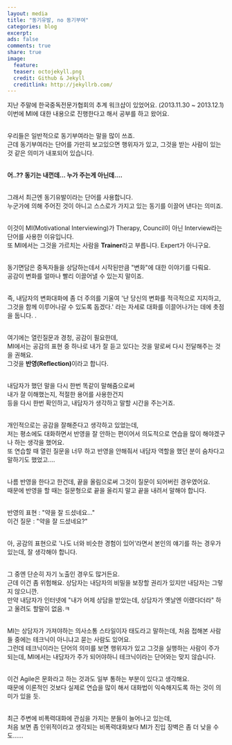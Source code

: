 ```yaml
---
layout: media
title: "동기유발, no 동기부여"
categories: blog
excerpt:
ads: false
comments: true
share: true
image:
  feature: 
  teaser: octojekyll.png
  credit: Github & Jekyll
  creditlink: http://jekyllrb.com/
---
```


지난 주말에 한국중독전문가협회의 추계 워크샵이 있었어요. (2013.11.30 ~ 2013.12.1) <br>
이번에 MI에 대한 내용으로 진행한다고 해서 공부를 하고 왔어요.<br><br>

우리들은 일반적으로 동기부여라는 말을 많이 쓰죠.<br>
근데 동기부여라는 단어를 가만히 보고있으면 행위자가 있고, 그것을 받는 사람이 있는 것 같은 의미가 내포되어 있습니다.<br><br>

<b>어..?? 동기는 내껀데... 누가 주는게 아닌데....</b> <br><br>

그래서 최근엔 동기유발이라는 단어를 사용합니다. <br>
누군가에 의해 주어진 것이 아니고 스스로가 가지고 있는 동기를 이끌어 낸다는 의미죠.<br><br>

이것이 MI(Motivational Interviewing)가 Therapy, Council이 아닌 Interview라는 단어를 사용한 이유입니다. <br>
또 MI에서는 그것을 가르치는 사람을 <b>Trainer</b>라고 부릅니다. Expert가 아니구요.  <br><br>

동기면담은 중독자들을 상담하는데서 시작된만큼 "변화"에 대한 이야기를 다뤄요.<br>
공감이 변화를 얼마나 빨리 이끌어낼 수 있는지 말이죠.<br><br>

즉, 내담자의 변화대화에 좀 더 주의를 기울여 '난 당신의 변화를 적극적으로 지지하고, 그것을 함께 이루어나갈 수 있도록 돕겠다.' 라는 자세로 대화를 이끌어나가는 데에 촛점을 둡니다. . <br><br>

 

여기에는 열린질문과 경청, 공감이 필요한데, <br>
MI에서는 공감의 표현 중 하나로 내가 잘 듣고 있다는 것을 말로써 다시 전달해주는 것을 권해요. <br>
그것을 <b>반영(Reflection)</b>이라고 합니다.<br><br>

내담자가 했던 말을 다시 한번 똑같이 말해줌으로써 <br>
내가 잘 이해했는지, 적절한 용어를 사용한건지<br>
등을 다시 한번 확인하고, 내담자가 생각하고 말할 시간을 주는거죠.<br><br>

 

개인적으로는 공감을 잘해준다고 생각하고 있었는데, <br>
저는 평소에도 대화하면서 반영을 잘 안하는 편이어서 의도적으로 연습을 많이 해야겠구나 하는 생각을 했어요. <br>
또 연습할 때 열린 질문을 너무 하고 반영을 안해줘서 내담자 역할을 했던 분이 숨차다고 말하기도 했었고....<br><br>

나름 반영을 한다고 한건데, 끝을 올림으로써 그것이 질문이 되어버린 경우였어요.<br>
때문에 반영을 할 때는 질문형으로 끝을 올리지 말고 끝을 내려서 말해야 합니다.<br><br>

반영의 표현 : "약을 잘 드셨네요..."<br>
이건 질문 : "약을 잘 드셨네요?" <br><br>


아, 공감의 표현으로 '나도 너와 비슷한 경험이 있어'라면서 본인의 얘기를 하는 경우가 있는데, 잘 생각해야 합니다.<br><br>

그 중엔 단순히 자기 노출인 경우도 많거든요. <br>
근데 이건 좀 위험해요. 상담자는 내담자의 비밀을 보장할 권리가 있지만 내담자는 그렇지 않으니깐.<br>
만약 내담자가 인터넷에 "내가 어제 상담을 받았는데, 상담자가 옛날엔 이랬다더라" 하고 올려도 할말이 없음.ㅋ<br><br>


MI는 상담자가 가져야하는 의사소통 스타일이자 태도라고 말하는데, 처음 접해본 사람들 중에는 테크닉이 아니냐고 묻는 사람도 있어요.<br>
그런데 테크닉이라는 단어의 의미를 보면 행위자가 있고 그것을 실행하는 사람이 주가 되는데, MI에서는 내담자가 주가 되어야하니 테크닉이라는 단어와는 맞지 않습니다.<br><br>

이건 Agile은 문화라고 하는 것과도 일부 통하는 부분이 있다고 생각해요.<br>
때문에 이론적인 것보다 실제로 연습을 많이 해서 대화법이 익숙해지도록 하는 것이 의미가 있을 듯. <br><br>

최근 주변에 비폭력대화에 관심을 가지는 분들이 늘어나고 있는데, <br>
처음 보면 좀 인위적이라고 생각되는 비폭력대화보다 MI가 진입 장벽은 좀 더 낮을 수도......<br>
